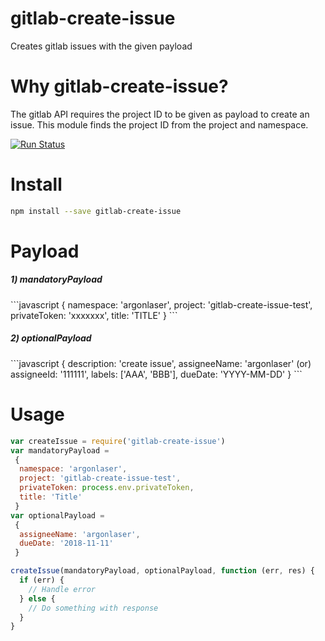 # gitlab-create-issue
Creates gitlab issues with the given payload

# Why gitlab-create-issue?
The gitlab API requires the project ID to be given as payload to create an issue.
This module finds the project ID from the project and namespace.

[![Run Status](https://api.shippable.com/projects/58349ac0c5316610006b0615/badge?branch=master)](https://app.shippable.com/projects/58349ac0c5316610006b0615)

# Install
```bash
npm install --save gitlab-create-issue
```

# Payload
<h5>1) mandatoryPayload</h5>
```javascript
{
 namespace: 'argonlaser',
 project: 'gitlab-create-issue-test',
 privateToken: 'xxxxxxx',
 title: 'TITLE'
 }
```

<h5>2) optionalPayload</h5>
```javascript
{
  description: 'create issue',
  assigneeName: 'argonlaser' (or) assigneeId: '111111',
  labels: ['AAA', 'BBB'],
  dueDate: 'YYYY-MM-DD'
}
 ```

# Usage
```javascript
var createIssue = require('gitlab-create-issue')
var mandatoryPayload =
 {
  namespace: 'argonlaser',
  project: 'gitlab-create-issue-test',
  privateToken: process.env.privateToken,
  title: 'Title'
 }
var optionalPayload =
 {
  assigneeName: 'argonlaser',
  dueDate: '2018-11-11'
 }

createIssue(mandatoryPayload, optionalPayload, function (err, res) {
  if (err) {
    // Handle error
  } else {
    // Do something with response
  }
}
```
